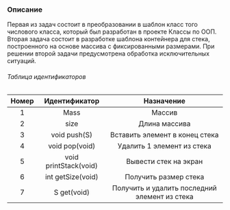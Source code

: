### Описание

Первая из задач состоит в преобразовании в шаблон класс того числового класса, который был разработан в проекте Классы по ООП. Вторая задача состоит в разработке шаблона контейнера для стека, построенного на основе массива с фиксированными размерами.  При решении второй задачи предусмотрена обработка исключительных ситуаций. 

###### Таблица идентификаторов
| Номер  | Идентификатор  | Назначение  |
| :------------: | :------------: | :------------: |
| 1  | Mass  | Массив  |
| 2  | size  | Длина массива  |
| 3  | void push(S)  | Вставить элемент в конец стека  |
| 4  | void pop(void)  | Удалить 1 элемент из стека  |
| 5  | void printStack(void)  | Вывести стек на экран  |
| 6  | int getSize(void)  | Получить размер стека  |
| 7  | S get(void)  | Получить и удалить последний элемент из стека  |
